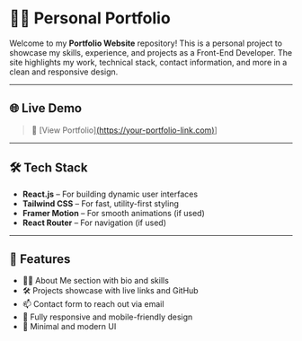 # 🧑‍💻 Personal Portfolio

Welcome to my **Portfolio Website** repository! This is a personal project to showcase my skills, experience, and projects as a Front-End Developer. The site highlights my work, technical stack, contact information, and more in a clean and responsive design.

---

## 🌐 Live Demo

> 🔗 [View Portfolio][(https://your-portfolio-link.com)](https://modern-portfolio-cqav.onrender.com/)]

---

## 🛠️ Tech Stack

- **React.js** – For building dynamic user interfaces
- **Tailwind CSS** – For fast, utility-first styling
- **Framer Motion** – For smooth animations (if used)
- **React Router** – For navigation (if used)

---

## 📌 Features

- 🧑‍💼 About Me section with bio and skills
- 🛠️ Projects showcase with live links and GitHub
- 📫 Contact form to reach out via email
- 📱 Fully responsive and mobile-friendly design
- 🎨 Minimal and modern UI


